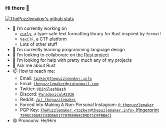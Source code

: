 ### Hi there 👋

[![ThePuzzlemaker's github stats](https://github-readme-stats.vercel.app/api?username=ThePuzzlemaker&theme=dark&show_icons=true&count_private=true)](https://github.com/anuraghazra/github-readme-stats)

- 🔭 I’m currently working on
  - [`curly`](https://github.com/ThePuzzlemaker/curly), a type-safe text formatting library for Rust inspired by `format!`
  - [`VexCTF`](https://github.com/Vexillologists/VexCTF-spec), a CTF platform
  - Lots of other stuff
- 🌱 I’m currently learning programming language design
- 👯 I’m looking to collaborate on [the Rust project](https://github.com/rust-lang/rust)
- 🤔 I’m looking for help with pretty much any of my projects
- 💬 Ask me about Rust
- 📫 How to reach me:
  - Email: [`tpzker@thepuzzlemaker.info`](mailto:tpzker@thepuzzlemaker.info)
  - Email: [`thepuzzlemaker@protonmail.com`](mailto:thepuzzlemaker@protonmail.com)
  - Twitter: [`@BinSlashBash`](https://twitter.com/BinSlashBash)
  - Discord: [`Paradoxical#2936`](https://dsc.bio/prdxcl)
  - Reddit: [`/u/_thepuzzlemaker`](https://reddit.com/u/_thepuzzlemaker)
  - Forced into Making A Non-Personal Instagram: [`@_thepuzzlemaker`](https://instagram.com/_thepuzzlemaker)
  - PGP Key: [`ThePuzzlemaker <tpzker@thepuzlemaker.info>` (fingerprint `7095C20A92243DB6517707B0968CD9D71C9FBB6C`)](https://thepuzzlemaker.info/public.asc)
- 😄 Pronouns: He/Him
